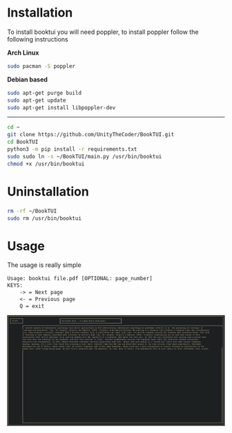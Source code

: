 # Installation

To install booktui you will need poppler, to install poppler follow the following instructions

**Arch Linux**
```bash
sudo pacman -S poppler
```

**Debian based**
```bash
sudo apt-get purge build
sudo apt-get update
sudo apt-get install libpoppler-dev
```

----------------------------------------

```bash
cd ~
git clone https://github.com/UnityTheCoder/BookTUI.git
cd BookTUI
python3 -m pip install -r requirements.txt
sudo sudo ln -s ~/BookTUI/main.py /usr/bin/booktui
chmod +x /usr/bin/booktui
```


# Uninstallation

```bash
rm -rf ~/BookTUI
sudo rm /usr/bin/booktui
```


# Usage

The usage is really simple
```
Usage: booktui file.pdf [OPTIONAL: page_number]
KEYS: 
    -> = Next page
    <- = Previous page
    Q = exit      
```
![Alt text](https://github.com/UnityTheCoder/BookTUI/blob/main/images/screen6.png?raw=true)
